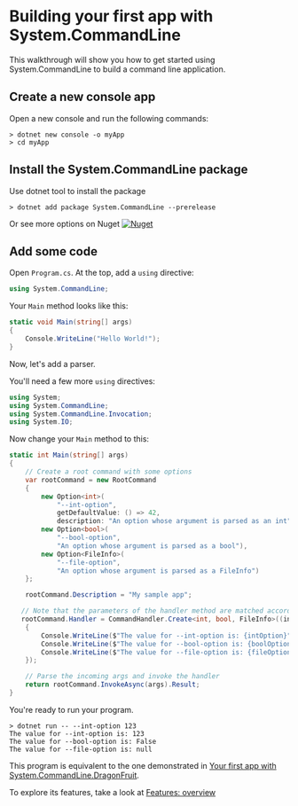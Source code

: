 # Building your first app with System.CommandLine

This walkthrough will show you how to get started using System.CommandLine to build a command line application.

## Create a new console app

Open a new console and run the following commands:

```console
> dotnet new console -o myApp
> cd myApp
```

## Install the System.CommandLine package

Use dotnet tool to install the package

```
> dotnet add package System.CommandLine --prerelease
```

Or see more options on Nuget
[![Nuget](https://img.shields.io/nuget/v/System.CommandLine.svg)](https://nuget.org/packages/System.CommandLine)

## Add some code

Open `Program.cs`. At the top, add a `using` directive:

```csharp
using System.CommandLine;
```

Your `Main` method looks like this:

```csharp
static void Main(string[] args)
{
    Console.WriteLine("Hello World!");
}
```

Now, let's add a parser.

You'll need a few more `using` directives:

```csharp
using System;
using System.CommandLine;
using System.CommandLine.Invocation;
using System.IO;
```

Now change your `Main` method to this:

```csharp
static int Main(string[] args)
{
    // Create a root command with some options
    var rootCommand = new RootCommand
    {
        new Option<int>(
            "--int-option",
            getDefaultValue: () => 42,
            description: "An option whose argument is parsed as an int"),
        new Option<bool>(
            "--bool-option",
            "An option whose argument is parsed as a bool"),
        new Option<FileInfo>(
            "--file-option",
            "An option whose argument is parsed as a FileInfo")
    };

    rootCommand.Description = "My sample app";

   // Note that the parameters of the handler method are matched according to the names of the options
   rootCommand.Handler = CommandHandler.Create<int, bool, FileInfo>((intOption, boolOption, fileOption) =>
    {
        Console.WriteLine($"The value for --int-option is: {intOption}");
        Console.WriteLine($"The value for --bool-option is: {boolOption}");
        Console.WriteLine($"The value for --file-option is: {fileOption?.FullName ?? "null"}");
    });

    // Parse the incoming args and invoke the handler
    return rootCommand.InvokeAsync(args).Result;
}
```

You're ready to run your program.

```console
> dotnet run -- --int-option 123
The value for --int-option is: 123
The value for --bool-option is: False
The value for --file-option is: null
```

This program is equivalent to the one demonstrated in [Your first app with System.CommandLine.DragonFruit](Your-first-app-with-System-CommandLine-DragonFruit.md).

To explore its features, take a look at [Features: overview](Features-overview.md)
